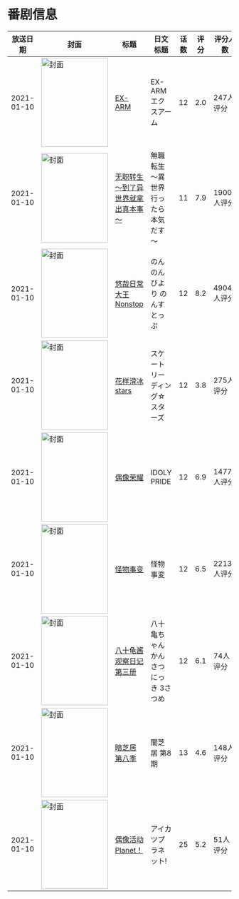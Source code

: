 # 番剧信息

|放送日期|封面|标题|日文标题|话数|评分|评分人数|
|---|---|---|---|---|---|---|
|2021-01-10|<img src="//lain.bgm.tv/pic/cover/c/18/80/269565_773AT.jpg" alt="封面" style="width:150px;height:200px;object-fit:cover;">|[EX-ARM](https://bangumi.tv/subject/269565)|EX-ARM エクスアーム|12|2.0|247人评分|
|2021-01-10|<img src="//lain.bgm.tv/pic/cover/c/8b/00/277554_z999u.jpg" alt="封面" style="width:150px;height:200px;object-fit:cover;">|[无职转生～到了异世界就拿出真本事～](https://bangumi.tv/subject/277554)|無職転生 ～異世界行ったら本気だす～|11|7.9|19007人评分|
|2021-01-10|<img src="//lain.bgm.tv/pic/cover/c/ac/b7/282684_5lN9Z.jpg" alt="封面" style="width:150px;height:200px;object-fit:cover;">|[悠哉日常大王 Nonstop](https://bangumi.tv/subject/282684)|のんのんびより のんすとっぷ|12|8.2|4904人评分|
|2021-01-10|<img src="//lain.bgm.tv/pic/cover/c/3b/af/295766_53J4d.jpg" alt="封面" style="width:150px;height:200px;object-fit:cover;">|[花样滑冰stars](https://bangumi.tv/subject/295766)|スケートリーディング☆スターズ|12|3.8|275人评分|
|2021-01-10|<img src="//lain.bgm.tv/pic/cover/c/14/f6/296151_FF3Ls.jpg" alt="封面" style="width:150px;height:200px;object-fit:cover;">|[偶像荣耀](https://bangumi.tv/subject/296151)|IDOLY PRIDE|12|6.9|1477人评分|
|2021-01-10|<img src="//lain.bgm.tv/pic/cover/c/6d/7c/296941_j4dd2.jpg" alt="封面" style="width:150px;height:200px;object-fit:cover;">|[怪物事变](https://bangumi.tv/subject/296941)|怪物事変|12|6.5|2213人评分|
|2021-01-10|<img src="//lain.bgm.tv/pic/cover/c/86/05/315804_GPogW.jpg" alt="封面" style="width:150px;height:200px;object-fit:cover;">|[八十龟酱观察日记 第三册](https://bangumi.tv/subject/315804)|八十亀ちゃんかんさつにっき 3さつめ|12|6.1|74人评分|
|2021-01-10|<img src="//lain.bgm.tv/pic/cover/c/29/51/321092_j7P37.jpg" alt="封面" style="width:150px;height:200px;object-fit:cover;">|[暗芝居 第八季](https://bangumi.tv/subject/321092)|闇芝居 第8期|13|4.6|148人评分|
|2021-01-10|<img src="//lain.bgm.tv/pic/cover/c/2f/e7/321289_1M1GJ.jpg" alt="封面" style="width:150px;height:200px;object-fit:cover;">|[偶像活动Planet！](https://bangumi.tv/subject/321289)|アイカツプラネット!|25|5.2|51人评分|
